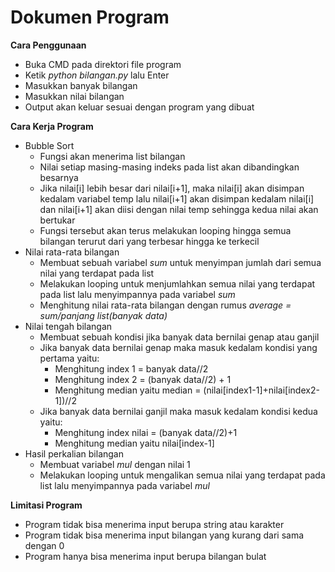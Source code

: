# Dokumen Program
**Cara Penggunaan**
* Buka CMD pada direktori file program
* Ketik *python bilangan.py* lalu Enter
* Masukkan banyak bilangan
* Masukkan nilai bilangan
* Output akan keluar sesuai dengan program yang dibuat

**Cara Kerja Program**
* Bubble Sort
    * Fungsi akan menerima list bilangan
    * Nilai setiap masing-masing indeks pada list akan dibandingkan besarnya
    * Jika nilai[i] lebih besar dari nilai[i+1], maka nilai[i] akan disimpan kedalam variabel temp lalu nilai[i+1] akan disimpan kedalam nilai[i] dan nilai[i+1] akan diisi dengan nilai temp sehingga kedua nilai akan bertukar
    * Fungsi tersebut akan terus melakukan looping hingga semua bilangan terurut dari yang terbesar hingga ke terkecil
* Nilai rata-rata bilangan
    * Membuat sebuah variabel *sum* untuk menyimpan jumlah dari semua nilai yang terdapat pada list
    * Melakukan looping untuk menjumlahkan semua nilai yang terdapat pada list lalu menyimpannya pada variabel *sum*
    * Menghitung nilai rata-rata bilangan dengan rumus *average = sum/panjang list(banyak data)*
* Nilai tengah bilangan
    * Membuat sebuah kondisi jika banyak data bernilai genap atau ganjil
    * Jika banyak data bernilai genap maka masuk kedalam kondisi yang pertama yaitu:
        * Menghitung index 1 = banyak data//2
        * Menghitung index 2 = (banyak data//2) + 1
        * Menghitung median yaitu median = (nilai[index1-1]+nilai[index2-1])//2
    * Jika banyak data bernilai ganjil maka masuk kedalam kondisi kedua yaitu:
        * Menghitung index nilai = (banyak data//2)+1
        * Menghitung median yaitu nilai[index-1]
* Hasil perkalian bilangan
    * Membuat variabel *mul* dengan nilai 1
    * Melakukan looping untuk mengalikan semua nilai yang terdapat pada list lalu menyimpannya pada variabel *mul*

**Limitasi Program**
* Program tidak bisa menerima input berupa string atau karakter
* Program tidak bisa menerima input bilangan yang kurang dari sama dengan 0
* Program hanya bisa menerima input berupa bilangan bulat

